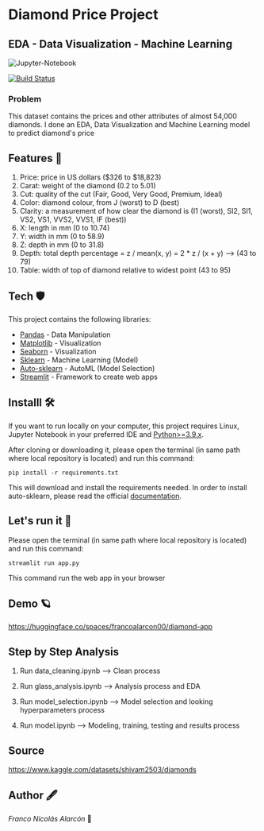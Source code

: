 # Diamond Price Project
## EDA - Data Visualization - Machine Learning

![Jupyter-Notebook](https://jupyter.org/assets/logos/rectanglelogo-greytext-orangebody-greymoons.svg)

[![Build Status](https://travis-ci.org/joemccann/dillinger.svg?branch=master)](https://travis-ci.org/joemccann/dillinger)

### Problem
This dataset contains the prices and other attributes of almost 54,000 diamonds. I done an EDA, Data Visualization and Machine Learning model to predict diamond's price

## Features 👀
1. Price: price in US dollars ($326 to $18,823)
3. Carat: weight of the diamond (0.2 to 5.01)
4. Cut: quality of the cut (Fair, Good, Very Good, Premium, Ideal)
5. Color: diamond colour, from J (worst) to D (best)
6. Clarity: a measurement of how clear the diamond is (I1 (worst), SI2, SI1, VS2, VS1, VVS2, VVS1, IF (best))
7. X: length in mm (0 to 10.74)
8. Y: width in mm (0 to 58.9)
9. Z: depth in mm (0 to 31.8)
10. Depth: total depth percentage = z / mean(x, y) = 2 * z / (x + y) --> (43 to 79)
11. Table: width of top of diamond relative to widest point (43 to 95)

## Tech 🛡

This project contains the following libraries:
- [Pandas](https://pandas.pydata.org/) - Data Manipulation
- [Matplotlib](https://matplotlib.org/stable/index.html) - Visualization
- [Seaborn](https://seaborn.pydata.org/index.html) - Visualization
- [Sklearn](https://scikit-learn.org/stable/) - Machine Learning (Model)
- [Auto-sklearn](https://automl.github.io/auto-sklearn/master/index.html#) - AutoML (Model Selection) 
- [Streamlit](https://streamlit.io/) - Framework to create web apps 

## Installl 🛠

If you want to run locally on your computer, this project requires Linux, Jupyter Notebook in your preferred IDE and [Python>=3.9.x](https://www.python.org/).

After cloning or downloading it, please open the terminal (in same path where local repository is located) and run this command:  

```
pip install -r requirements.txt
```
This will download and install the requirements needed. In order to install auto-sklearn, please read the official [documentation](https://automl.github.io/auto-sklearn/master/installation.html).

## Let's run it 🦉
Please open the terminal (in same path where local repository is located) and run this command:  

```
streamlit run app.py
```
This command run the web app in your browser
## Demo 🪐

https://huggingface.co/spaces/francoalarcon00/diamond-app

## Step by Step Analysis

1. Run data_cleaning.ipynb --> Clean process

2. Run glass_analysis.ipynb --> Analysis process and EDA

3. Run model_selection.ipynb --> Model selection and looking hyperparameters process

4. Run model.ipynb --> Modeling, training, testing and results process
## Source

https://www.kaggle.com/datasets/shivam2503/diamonds

## Author 🖋
*Franco Nicolás Alarcón* 🤟